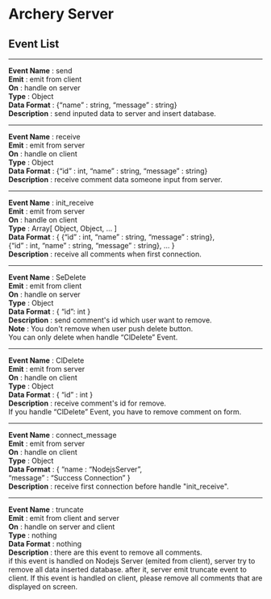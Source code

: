 Archery Server
==============

Event List
--------------

---

__Event Name__ : send  
__Emit__ : emit from client  
__On__ : handle on server  
__Type__ : Object  
__Data Format__ : {“name” : string, “message” : string}  
__Description__ : send inputed data to server and insert database.  

---

__Event Name__ : receive  
__Emit__ : emit from server  
__On__ : handle on client  
__Type__ : Object  
__Data Format__ : {“id” : int, “name” : string, “message” : string}  
__Description__ : receive comment data someone input from server.  

---

__Event Name__ : init\_receive  
__Emit__ : emit from server  
__On__ : handle on client  
__Type__ : Array[ Object, Object, … ]  
__Data Format__ : { {“id” : int, “name” : string, “message” : string},  
                {“id” : int, “name” : string, “message” : string}, … }  
__Description__ : receive all comments when first connection.  

---

__Event Name__ : SeDelete  
__Emit__ : emit from client  
__On__ : handle on server  
__Type__ : Object  
__Data Format__ : { “id”: int }  
__Description__ : send comment's id which user want to remove.  
__Note__ : You don't remove when user push delete button.  
You can only delete when handle “ClDelete” Event.

---

__Event Name__ : ClDelete  
__Emit__ : emit from server  
__On__ : handle on client  
__Type__ : Object  
__Data Format__ : { “id” : int }  
__Description__ : receive comment's id for remove.  
If you handle “ClDelete” Event, you have to remove comment on form.

---

__Event Name__ : connect\_message  
__Emit__ : emit from server  
__On__ : handle on client  
__Type__ : Object  
__Data Format__ : { “name : “NodejsServer”,  
“message” : “Success Connection” }  
__Description__ : receive first connection before handle "init\_receive".  

---

__Event Name__ : truncate  
__Emit__ : emit from client and server  
__On__ : handle on server and client  
__Type__ : nothing  
__Data Format__ : nothing  
__Description__ : there are this event to remove all comments.  
		if this event is handled on Nodejs Server (emited from client), server try to remove all data inserted database.
		after it, server emit truncate event to client.
		If this event is handled on client, please remove all comments that are displayed on screen.
